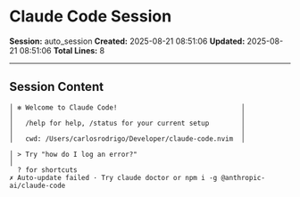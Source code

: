 # Claude Code Session

**Session:** auto_session
**Created:** 2025-08-21 08:51:06
**Updated:** 2025-08-21 08:51:06
**Total Lines:** 8

---

## Session Content

```terminal
│ ✻ Welcome to Claude Code!                               │
│                                                         │
│   /help for help, /status for your current setup        │
│                                                         │
│   cwd: /Users/carlosrodrigo/Developer/claude-code.nvim  │

│ > Try "how do I log an error?"                                                                                                                                                                                      │
  ? for shortcuts                                                                                                                      ✗ Auto-update failed · Try claude doctor or npm i -g @anthropic-ai/claude-code
```
